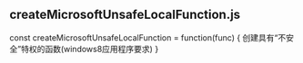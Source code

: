 ## createMicrosoftUnsafeLocalFunction.js
const createMicrosoftUnsafeLocalFunction = function(func) {
    创建具有“不安全”特权的函数(windows8应用程序要求)
}